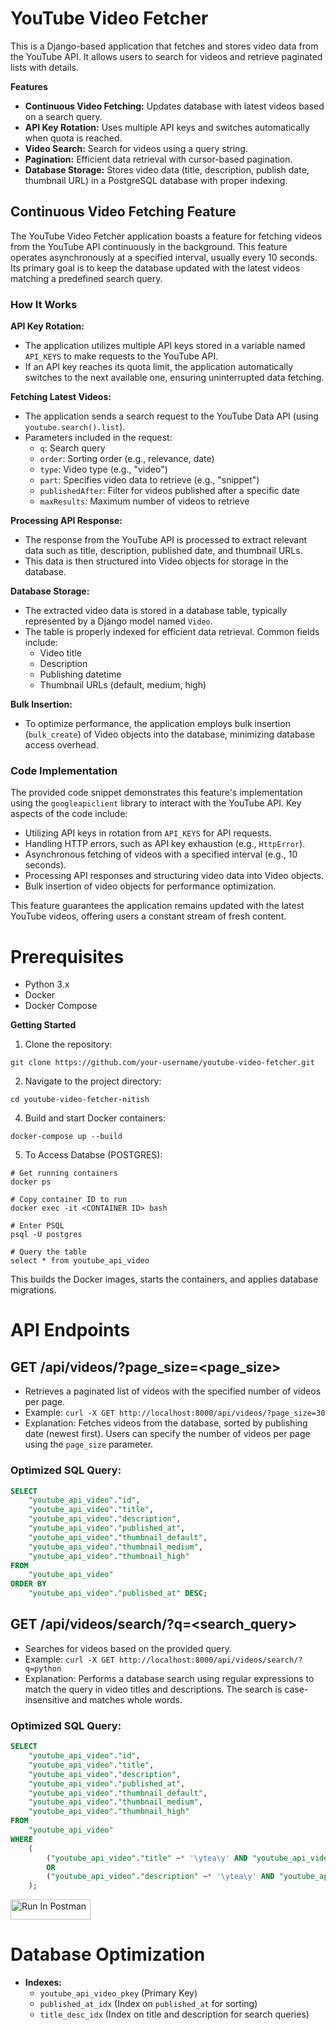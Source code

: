 # YouTube Video Fetcher

This is a Django-based application that fetches and stores video data from the YouTube API. It allows users to search for videos and retrieve paginated lists with details.

**Features**

* **Continuous Video Fetching:** Updates database with latest videos based on a search query.
* **API Key Rotation:** Uses multiple API keys and switches automatically when quota is reached.
* **Video Search:** Search for videos using a query string.
* **Pagination:** Efficient data retrieval with cursor-based pagination.
* **Database Storage:** Stores video data (title, description, publish date, thumbnail URL) in a PostgreSQL database with proper indexing.

## Continuous Video Fetching Feature

The YouTube Video Fetcher application boasts a feature for fetching videos from the YouTube API continuously in the background. This feature operates asynchronously at a specified interval, usually every 10 seconds. Its primary goal is to keep the database updated with the latest videos matching a predefined search query.

### How It Works

**API Key Rotation:**

- The application utilizes multiple API keys stored in a variable named `API_KEYS` to make requests to the YouTube API.
- If an API key reaches its quota limit, the application automatically switches to the next available one, ensuring uninterrupted data fetching.

**Fetching Latest Videos:**

- The application sends a search request to the YouTube Data API (using `youtube.search().list`).
- Parameters included in the request:
    - `q`: Search query
    - `order`: Sorting order (e.g., relevance, date)
    - `type`: Video type (e.g., "video")
    - `part`: Specifies video data to retrieve (e.g., "snippet")
    - `publishedAfter`: Filter for videos published after a specific date
    - `maxResults`: Maximum number of videos to retrieve

**Processing API Response:**

- The response from the YouTube API is processed to extract relevant data such as title, description, published date, and thumbnail URLs.
- This data is then structured into Video objects for storage in the database.

**Database Storage:**

- The extracted video data is stored in a database table, typically represented by a Django model named `Video`.
- The table is properly indexed for efficient data retrieval. Common fields include:
    - Video title
    - Description
    - Publishing datetime
    - Thumbnail URLs (default, medium, high)

**Bulk Insertion:**

- To optimize performance, the application employs bulk insertion (`bulk_create`) of Video objects into the database, minimizing database access overhead.

### Code Implementation

The provided code snippet demonstrates this feature's implementation using the `googleapiclient` library to interact with the YouTube API. Key aspects of the code include:

- Utilizing API keys in rotation from `API_KEYS` for API requests.
- Handling HTTP errors, such as API key exhaustion (e.g., `HttpError`).
- Asynchronous fetching of videos with a specified interval (e.g., 10 seconds).
- Processing API responses and structuring video data into Video objects.
- Bulk insertion of video objects for performance optimization.

This feature guarantees the application remains updated with the latest YouTube videos, offering users a constant stream of fresh content.

# Prerequisites

* Python 3.x
* Docker
* Docker Compose

**Getting Started**

1. Clone the repository:

```
git clone https://github.com/your-username/youtube-video-fetcher.git
```

2. Navigate to the project directory:

```
cd youtube-video-fetcher-nitish
```

4. Build and start Docker containers:

```
docker-compose up --build
```

5. To Access Databse (POSTGRES):

```
# Get running containers
docker ps

# Copy container ID to run
docker exec -it <CONTAINER ID> bash

# Enter PSQL
psql -U postgres

# Query the table
select * from youtube_api_video
```

This builds the Docker images, starts the containers, and applies database migrations.

# API Endpoints

## GET /api/videos/?page_size=<page_size>

* Retrieves a paginated list of videos with the specified number of videos per page.
* Example: `curl -X GET http://localhost:8000/api/videos/?page_size=30`
* Explanation: Fetches videos from the database, sorted by publishing date (newest first). Users can specify the number of videos per page using the `page_size` parameter.

### Optimized SQL Query:

```sql
SELECT 
    "youtube_api_video"."id", 
    "youtube_api_video"."title", 
    "youtube_api_video"."description", 
    "youtube_api_video"."published_at", 
    "youtube_api_video"."thumbnail_default", 
    "youtube_api_video"."thumbnail_medium", 
    "youtube_api_video"."thumbnail_high" 
FROM 
    "youtube_api_video" 
ORDER BY 
    "youtube_api_video"."published_at" DESC;
```

## GET /api/videos/search/?q=<search_query>

* Searches for videos based on the provided query.
* Example: `curl -X GET http://localhost:8000/api/videos/search/?q=python`
* Explanation: Performs a database search using regular expressions to match the query in video titles and descriptions. The search is case-insensitive and matches whole words.

### Optimized SQL Query:

```sql
SELECT 
    "youtube_api_video"."id", 
    "youtube_api_video"."title", 
    "youtube_api_video"."description", 
    "youtube_api_video"."published_at", 
    "youtube_api_video"."thumbnail_default", 
    "youtube_api_video"."thumbnail_medium", 
    "youtube_api_video"."thumbnail_high" 
FROM 
    "youtube_api_video" 
WHERE 
    (
        ("youtube_api_video"."title" ~* '\ytea\y' AND "youtube_api_video"."title" ~* '\yhow\y') 
        OR 
        ("youtube_api_video"."description" ~* '\ytea\y' AND "youtube_api_video"."description" ~* '\yhow\y')
    ); 
```
[<img src="https://run.pstmn.io/button.svg" alt="Run In Postman" style="width: 128px; height: 32px;">](https://god.gw.postman.com/run-collection/33954485-993fd13b-22e9-4fbc-81b6-ada586664ff6?action=collection%2Ffork&source=rip_markdown&collection-url=entityId%3D33954485-993fd13b-22e9-4fbc-81b6-ada586664ff6%26entityType%3Dcollection%26workspaceId%3Dc1c8b68e-8aee-468e-8057-9d09d5c20ca2)
# Database Optimization

* **Indexes:**
    - `youtube_api_video_pkey` (Primary Key)
    - `published_at_idx` (Index on `published_at` for sorting)
    - `title_desc_idx` (Index on title and description for search queries)



